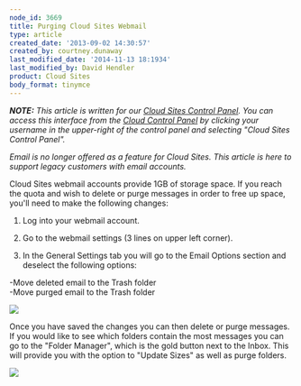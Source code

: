 ```yaml
---
node_id: 3669
title: Purging Cloud Sites Webmail
type: article
created_date: '2013-09-02 14:30:57'
created_by: courtney.dunaway
last_modified_date: '2014-11-13 18:1934'
last_modified_by: David Hendler
product: Cloud Sites
body_format: tinymce
---
```


***NOTE:** This article is written for our [Cloud Sites Control
Panel](https://manage.rackspacecloud.com). You can access this interface
from the [Cloud Control Panel](https://mycloud.rackspace.com) by
clicking your username in the upper-right of the control panel and
selecting "Cloud Sites Control Panel".*

*Email is no longer offered as a feature for Cloud Sites.  This article
is here to support legacy customers with email accounts.*

Cloud Sites webmail accounts provide 1GB of storage space.  If you reach
the quota and wish to delete or purge messages in order to free up
space, you'll need to make the following changes:

1.  Log into your webmail account.

2.  Go to the webmail settings (3 lines on upper left corner).

3.  In the General Settings tab you will go to the Email Options section
and deselect the following options:

-Move deleted email to the Trash folder\
 -Move purged email to the Trash folder

![](/knowledge_center/sites/default/files/field/image/CourtneyPic1.png)

Once you have saved the changes you can then delete or purge messages. 
If you would like to see which folders contain the most messages you can
go to the "Folder Manager", which is the gold button next to the Inbox. 
This will provide you with the option to "Update Sizes" as well as purge
folders.

![](/knowledge_center/sites/default/files/field/image/CourtneyPic2.png)

 

